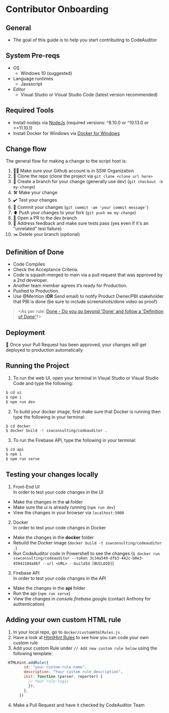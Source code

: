 # Contributor Onboarding

## General

 - The goal of this guide is to help you start contributing to CodeAuditor

## System Pre-reqs

 - OS
    - Windows 10 (suggested)
 - Language runtimes
    - Javascript
 - Editor
    - Visual Studio or Visual Studio Code (latest version recommended)
    
## Required Tools
- Install nodejs via [NodeJs](https://nodejs.org/en/) (required versions: ^8.10.0 or ^10.13.0 or >=11.10.1)
- Install Docker for Windows via [Docker for Windows](https://docs.docker.com/docker-for-windows/)

## Change flow

The general flow for making a change to the script host is:
1. 👍🏻 Make sure your Github account is in SSW Organization
2. 🍴 Clone the repo (clone the project via `git clone <clone url here>`
3. 🌳 Create a branch for your change (generally use dev) (`git checkout -b my-change`)
4. 🛠 Make your change
5. ✔️ Test your changes
6. 📌 Commit your changes (`git commit -am 'your commit message'`)
6. ⬆️ Push your changes to your fork (`git push me my-change`)
7. 💌 Open a PR to the dev branch
8. 📢 Address feedback and make sure tests pass (yes even if it's an "unrelated" test failure)
9. ✂️ Delete your branch (optional) 

## Definition of Done

- Code Compiles
- Check the Acceptance Criteria.
- Code is squash-merged to main via a pull request that was approved by a 2nd developer.
- Another team member agrees it’s ready for Production.
- Pushed to Production.
- Use @Mention (**OR** Send email) to notify Product Owner/PBI stakeholder that PBI is done (be sure to include screenshots/done video as proof) 

> <As per rule: [Done - Do you go beyond 'Done' and follow a 'Definition of Done'](https://rules.ssw.com.au/done-do-you-go-beyond-done-and-follow-a-definition-of-done)?>

## Deployment

🚀 Once your Pull Request has been approved, your changes will get deployed to production automatically

## Running the Project

1. To run the web UI, open your terminal in Visual Studio or Visual Studio Code and type the following:  
``` bash
$ cd ui
$ npm i
$ npm run dev
```

2. To build your docker image, first make sure that Docker is running then type the following in your terminal:
``` bash
$ cd docker
$ docker build -t sswconsulting/codeauditor .
```

3. To run the Firebase API, type the following in your terminal:
``` bash
$ cd api
$ npm i
$ npm run serve
```

## Testing your changes locally 
1. Front-End UI  
In order to test your code changes in the UI
- Make the changes in the **ui** folder
- Make sure the ui is already running (`npm run dev`)
- View the changes in your browser via `localhost:5000`

2. Docker  
In order to test your code changes in Docker 
- Make the changes in the **docker** folder
- Rebuild the Docker image (`docker build -t sswconsulting/codeauditor .`)
- Run CodeAuditor code in Powershell to see the changes (`$ docker run sswconsulting/codeauditor --token 3c34a549-dfb3-442c-b0e3-45942104a8bf --url <URL> --buildId [BUILDID]`) 

3. Firebase API  
In order to test your code changes in the API
- Make the changes in the **api** folder
- Run the api (`npm run serve`)
- View the changes in *console.firebase.google* (contact Anthony for authentication)

## Adding your own custom HTML rule
1. In your local repo, go to ```docker/customHtmlRules.js```
2. Have a look at [HtmlHint Rules](https://github.com/htmlhint/HTMLHint/tree/master/src/core/rules) to see how you can code your own custom rule
3. Add your custom Rule under ```// Add new custom rule below``` using the following template:
```javascript
 HTMLHint.addRule({
        id: "your-custom-rule-name",
        description: "Your custom rule description",
        init: function (parser, reporter) {
          // Your rule logic
          });
        },
      })
```
4. Make a Pull Request and have it checked by CodeAuditor Team
